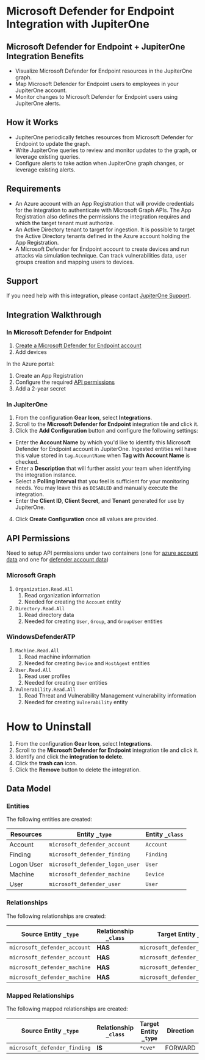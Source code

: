 # Microsoft Defender for Endpoint Integration with JupiterOne

## Microsoft Defender for Endpoint + JupiterOne Integration Benefits

- Visualize Microsoft Defender for Endpoint resources in the JupiterOne graph.
- Map Microsoft Defender for Endpoint users to employees in your JupiterOne
  account.
- Monitor changes to Microsoft Defender for Endpoint users using JupiterOne
  alerts.

## How it Works

- JupiterOne periodically fetches resources from Microsoft Defender for Endpoint
  to update the graph.
- Write JupiterOne queries to review and monitor updates to the graph, or
  leverage existing queries.
- Configure alerts to take action when JupiterOne graph changes, or leverage
  existing alerts.

## Requirements

- An Azure account with an App Registration that will provide credentials for
  the integration to authenticate with Microsoft Graph APIs. The App
  Registration also defines the permissions the integration requires and which
  the target tenant must authorize.
- An Active Directory tenant to target for ingestion. It is possible to target
  the Active Directory tenants defined in the Azure account holding the App
  Registration.
- A Microsoft Defender for Endpoint account to create devices and run attacks
  via simulation technique. Can track vulnerabilities data, user groups creation
  and mapping users to devices.

## Support

If you need help with this integration, please contact
[JupiterOne Support](https://support.jupiterone.io).

## Integration Walkthrough

### In Microsoft Defender for Endpoint

1. [Create a Microsoft Defender for Endpoint account](https://www.microsoft.com/en-us/security/business/threat-protection/endpoint-defender)
2. Add devices

In the Azure portal:

1. Create an App Registration
2. Configure the required [API permissions](#api-permissions)
3. Add a 2-year secret

### In JupiterOne

1. From the configuration **Gear Icon**, select **Integrations**.
2. Scroll to the **Microsoft Defender for Endpoint** integration tile and click
   it.
3. Click the **Add Configuration** button and configure the following settings:

- Enter the **Account Name** by which you'd like to identify this Microsoft
  Defender for Endpoint account in JupiterOne. Ingested entities will have this
  value stored in `tag.AccountName` when **Tag with Account Name** is checked.
- Enter a **Description** that will further assist your team when identifying
  the integration instance.
- Select a **Polling Interval** that you feel is sufficient for your monitoring
  needs. You may leave this as `DISABLED` and manually execute the integration.
- Enter the **Client ID**, **Client Secret**, and **Tenant** generated for use
  by JupiterOne.

4. Click **Create Configuration** once all values are provided.

## API Permissions

Need to setup API permissions under two containers (one for
[azure account data](#microsoft-graph) and one for
[defender account data](#windowsdefenderatp))

### Microsoft Graph

1. `Organization.Read.All`
   1. Read organization information
   2. Needed for creating the `Account` entity
2. `Directory.Read.All`
   1. Read directory data
   2. Needed for creating `User`, `Group`, and `GroupUser` entities

### WindowsDefenderATP

1. `Machine.Read.All`
   1. Read machine information
   2. Needed for creating `Device` and `HostAgent` entities
2. `User.Read.All`
   1. Read user profiles
   2. Needed for creating `User` entities
3. `Vulnerability.Read.All`
   1. Read Threat and Vulnerability Management vulnerability information
   2. Needed for creating `Vulnerability` entity

# How to Uninstall

1. From the configuration **Gear Icon**, select **Integrations**.
2. Scroll to the **Microsoft Defender for Endpoint** integration tile and click
   it.
3. Identify and click the **integration to delete**.
4. Click the **trash can** icon.
5. Click the **Remove** button to delete the integration.

<!-- {J1_DOCUMENTATION_MARKER_START} -->
<!--
********************************************************************************
NOTE: ALL OF THE FOLLOWING DOCUMENTATION IS GENERATED USING THE
"j1-integration document" COMMAND. DO NOT EDIT BY HAND! PLEASE SEE THE DEVELOPER
DOCUMENTATION FOR USAGE INFORMATION:

https://github.com/JupiterOne/sdk/blob/main/docs/integrations/development.md
********************************************************************************
-->

## Data Model

### Entities

The following entities are created:

| Resources  | Entity `_type`                  | Entity `_class` |
| ---------- | ------------------------------- | --------------- |
| Account    | `microsoft_defender_account`    | `Account`       |
| Finding    | `microsoft_defender_finding`    | `Finding`       |
| Logon User | `microsoft_defender_logon_user` | `User`          |
| Machine    | `microsoft_defender_machine`    | `Device`        |
| User       | `microsoft_defender_user`       | `User`          |

### Relationships

The following relationships are created:

| Source Entity `_type`        | Relationship `_class` | Target Entity `_type`           |
| ---------------------------- | --------------------- | ------------------------------- |
| `microsoft_defender_account` | **HAS**               | `microsoft_defender_machine`    |
| `microsoft_defender_account` | **HAS**               | `microsoft_defender_user`       |
| `microsoft_defender_machine` | **HAS**               | `microsoft_defender_finding`    |
| `microsoft_defender_machine` | **HAS**               | `microsoft_defender_logon_user` |

### Mapped Relationships

The following mapped relationships are created:

| Source Entity `_type`        | Relationship `_class` | Target Entity `_type` | Direction |
| ---------------------------- | --------------------- | --------------------- | --------- |
| `microsoft_defender_finding` | **IS**                | `*cve*`               | FORWARD   |

<!--
********************************************************************************
END OF GENERATED DOCUMENTATION AFTER BELOW MARKER
********************************************************************************
-->
<!-- {J1_DOCUMENTATION_MARKER_END} -->
